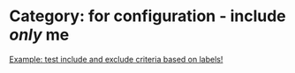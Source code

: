 

# Category: for configuration - include _only_ me


[Example: test include and exclude criteria based on labels!](13-test-include-and-exclude-criteria-based-on-labels.md)
